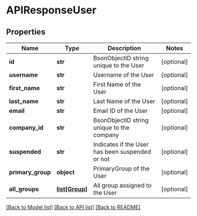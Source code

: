 # APIResponseUser

## Properties
Name | Type | Description | Notes
------------ | ------------- | ------------- | -------------
**id** | **str** | BsonObjectID string unique to the User | [optional] 
**username** | **str** | Username of the User | [optional] 
**first_name** | **str** | First Name of the User | [optional] 
**last_name** | **str** | Last Name of the User | [optional] 
**email** | **str** | Email ID of the User | [optional] 
**company_id** | **str** | BsonObjectID string unique to the company | [optional] 
**suspended** | **str** | Indicates if the User has been suspended or not | [optional] 
**primary_group** | **object** | PrimaryGroup of the User | [optional] 
**all_groups** | [**list[Group]**](Group.md) | All group assigned to the User | [optional] 

[[Back to Model list]](../README.md#documentation-for-models) [[Back to API list]](../README.md#documentation-for-api-endpoints) [[Back to README]](../README.md)


